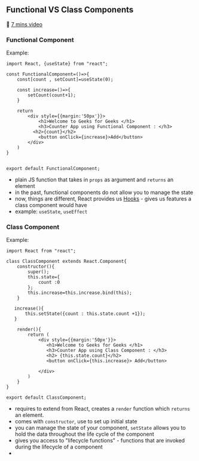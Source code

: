 ## Functional VS Class Components
🎥 [7 mins video](https://www.youtube.com/watch?v=wwl6iH5D0LU)
### Functional Component
Example:
```
import React, {useState} from "react";

const FunctionalComponent=()=>{
    const[count , setCount]=useState(0);
 
    const increase=()=>{
        setCount(count+1);
    }
 
    return
        <div style={{margin:'50px'}}>
            <h1>Welcome to Geeks for Geeks </h1>
            <h3>Counter App using Functional Component : </h3>
          <h2>{count}</h2>
            <button onClick={increase}>Add</button>
        </div>
    )
} 
 
 
export default FunctionalComponent;
```
- plain JS function that takes in `props` as argument and `returns` an element
- in the past, functional components do not allow you to manage the state
- now, things are different, React provides us [Hooks](https://github.com/chienleow/react-notes#hooks) - gives us features a class component would have
- example: `useState`, `useEffect`



### Class Component
Example:
```
import React from "react";
 
class ClassComponent extends React.Component{
    constructor(){
        super();
        this.state={
            count :0
        };
        this.increase=this.increase.bind(this);
    }
     
   increase(){
       this.setState({count : this.state.count +1});
   }
 
    render(){
        return (
            <div style={{margin:'50px'}}>
               <h1>Welcome to Geeks for Geeks </h1>
               <h3>Counter App using Class Component : </h3>
               <h2> {this.state.count}</h2> 
               <button onClick={this.increase}> Add</button>
 
            </div>
        )
    }
}
 
export default ClassComponent;
```
- requires to extend from React, creates a `render` function which `returns` an element.
- comes with `constructor`, use to set up initial state
- you can manage the state of your component, `setState` allows you to hold the data throughout the life cycle of the component
- gives you access to "lifecycle functions" - functions that are invoked during the lifecycle of a component
- 
